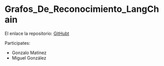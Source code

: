 # Grafos_De_Reconocimiento_LangChain
 
El enlace la repositorio: [GitHubt](https://github.com/MiguelGG03/Grafos_De_Reconocimiento_LangChain.git)

Participates:
- Gonzalo Matínez
- Miguel González